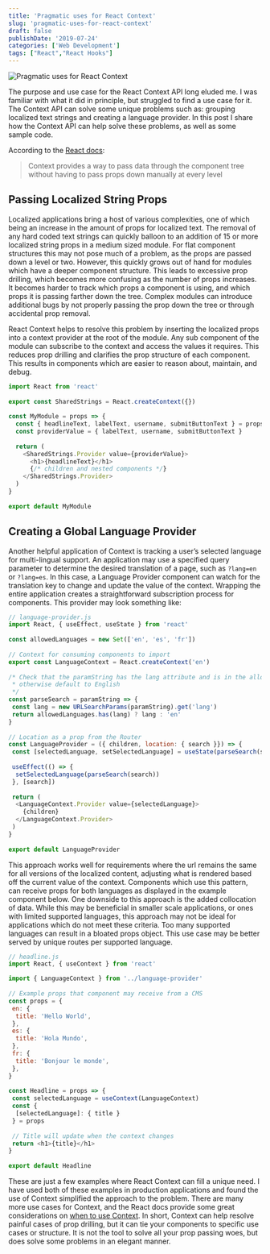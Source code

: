 ```yaml
---
title: 'Pragmatic uses for React Context'
slug: 'pragmatic-uses-for-react-context'
draft: false
publishDate: '2019-07-24'
categories: ['Web Development']
tags: ["React","React Hooks"]
---
```

![Pragmatic uses for React Context](images/chains-perspective.jpg#center)

The purpose and use case for the React Context API long eluded me. I was familiar with what it did in principle, but struggled to find a use case for it. The Context API can solve some unique problems such as: grouping localized text strings and creating a language provider. In this post I share how the Context API can help solve these problems, as well as some sample code.

According to the [React docs](https://reactjs.org/docs/context.html):

> Context provides a way to pass data through the component tree without having to pass props down manually at every level

## Passing Localized String Props

Localized applications bring a host of various complexities, one of which being an increase in the amount of props for localized text. The removal of any hard coded text strings can quickly balloon to an addition of 15 or more localized string props in a medium sized module. For flat component structures this may not pose much of a problem, as the props are passed down a level or two. However, this quickly grows out of hand for modules which have a deeper component structure. This leads to excessive prop drilling, which becomes more confusing as the number of props increases. It becomes harder to track which props a component is using, and which props it is passing farther down the tree. Complex modules can introduce additional bugs by not properly passing the prop down the tree or through accidental prop removal. 

React Context helps to resolve this problem by inserting the localized props into a context provider at the root of the module. Any sub component of the module can subscribe to the context and access the values it requires. This reduces prop drilling and clarifies the prop structure of each component. This results in components which are easier to reason about, maintain, and debug.

```javascript
import React from 'react'
    
export const SharedStrings = React.createContext({})
    
const MyModule = props => {
  const { headlineText, labelText, username, submitButtonText } = props
  const providerValue = { labelText, username, submitButtonText }
    
  return (
    <SharedStrings.Provider value={providerValue}>
      <h1>{headlineText}</h1>
      {/* children and nested components */}
    </SharedStrings.Provider>
  )
}
    
export default MyModule
```

## Creating a Global Language Provider

Another helpful application of Context is tracking a user’s selected language for multi-lingual support. An application may use a specified query parameter to determine the desired translation of a page, such as `?lang=en` or `?lang=es`. In this case, a Language Provider component can watch for the translation key to change and update the value of the context. Wrapping the entire application creates a straightforward subscription process for components. This provider may look something like:

```javascript
// language-provider.js
import React, { useEffect, useState } from 'react'
    
const allowedLanguages = new Set(['en', 'es', 'fr'])
    
// Context for consuming components to import
export const LanguageContext = React.createContext('en')
    
/* Check that the paramString has the lang attribute and is in the allowed set
 * otherwise default to English
 */
const parseSearch = paramString => {
 const lang = new URLSearchParams(paramString).get('lang')
 return allowedLanguages.has(lang) ? lang : 'en'
}
    
// Location as a prop from the Router
const LanguageProvider = ({ children, location: { search }}) => {
 const [selectedLanguage, setSelectedLanguage] = useState(parseSearch(search))
    
 useEffect(() => {
  setSelectedLanguage(parseSearch(search))
 }, [search])
    
 return (
  <LanguageContext.Provider value={selectedLanguage}>
    {children}
  </LanguageContext.Provider>
 )
}
    
export default LanguageProvider
```

This approach works well for requirements where the url remains the same for all versions of the localized content, adjusting what is rendered based off the current value of the context. Components which use this pattern, can receive props for both languages as displayed in the example component below. One downside to this approach is the added collocation of data. While this may be beneficial in smaller scale applications, or ones with limited supported languages, this approach may not be ideal for applications which do not meet these criteria. Too many supported languages can result in a bloated props object. This use case may be better served by unique routes per supported language.

```javascript
// headline.js
import React, { useContext } from 'react'

import { LanguageContext } from '../language-provider'
    
// Example props that component may receive from a CMS
const props = {
 en: {
  title: 'Hello World',
 },
 es: {
  title: 'Hola Mundo',
 },
 fr: {
  title: 'Bonjour le monde',
 },
}
    
const Headline = props => {
 const selectedLanguage = useContext(LanguageContext)
 const {
  [selectedLanguage]: { title }
 } = props
    
 // Title will update when the context changes
 return <h1>{title}</h1>
}
    
export default Headline
```

These are just a few examples where React Context can fill a unique need. I have used both of these examples in production applications and found the use of Context simplified the approach to the problem. There are many more use cases for Context, and the React docs provide some great considerations on [when to use Context](https://reactjs.org/docs/context.html#when-to-use-context). In short, Context can help resolve painful cases of prop drilling, but it can tie your components to specific use cases or structure. It is not the tool to solve all your prop passing woes, but does solve some problems in an elegant manner.
